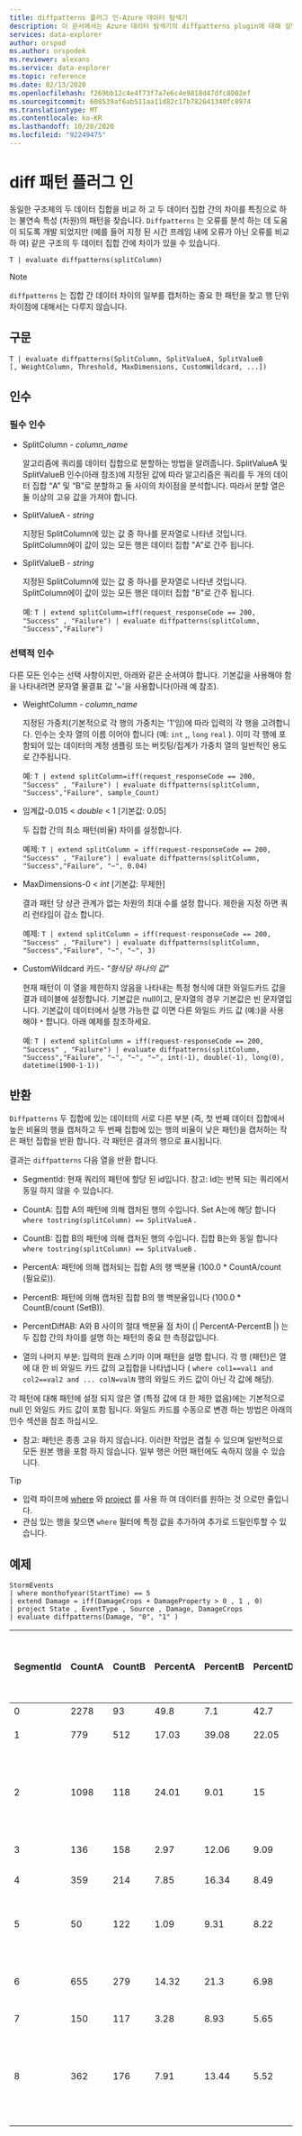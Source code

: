 ```yaml
---
title: diffpatterns 플러그 인-Azure 데이터 탐색기
description: 이 문서에서는 Azure 데이터 탐색기의 diffpatterns plugin에 대해 설명 합니다.
services: data-explorer
author: orspod
ms.author: orspodek
ms.reviewer: alexans
ms.service: data-explorer
ms.topic: reference
ms.date: 02/13/2020
ms.openlocfilehash: f269bb12c4e4f73f7a7e6c4e9818d47dfc8002ef
ms.sourcegitcommit: 608539af6ab511aa11d82c17b782641340fc8974
ms.translationtype: MT
ms.contentlocale: ko-KR
ms.lasthandoff: 10/20/2020
ms.locfileid: "92249475"
---
```

# <a name="diff-patterns-plugin"></a>diff 패턴 플러그 인

동일한 구조체의 두 데이터 집합을 비교 하 고 두 데이터 집합 간의 차이를 특징으로 하는 불연속 특성 (차원)의 패턴을 찾습니다.
 `Diffpatterns` 는 오류를 분석 하는 데 도움이 되도록 개발 되었지만 (예를 들어 지정 된 시간 프레임 내에 오류가 아닌 오류를 비교 하 여) 같은 구조의 두 데이터 집합 간에 차이가 있을 수 있습니다. 

```kusto
T | evaluate diffpatterns(splitColumn)
```
> [!NOTE]
> `diffpatterns` 는 집합 간 데이터 차이의 일부를 캡처하는 중요 한 패턴을 찾고 행 단위 차이점에 대해서는 다루지 않습니다.

## <a name="syntax"></a>구문

`T | evaluate diffpatterns(SplitColumn, SplitValueA, SplitValueB [, WeightColumn, Threshold, MaxDimensions, CustomWildcard, ...])` 

## <a name="arguments"></a>인수 

### <a name="required-arguments"></a>필수 인수

* SplitColumn - *column_name*

    알고리즘에 쿼리를 데이터 집합으로 분할하는 방법을 알려줍니다. SplitValueA 및 SplitValueB 인수(아래 참조)에 지정된 값에 따라 알고리즘은 쿼리를 두 개의 데이터 집합 “A” 및 “B”로 분할하고 둘 사이의 차이점을 분석합니다. 따라서 분할 열은 둘 이상의 고유 값을 가져야 합니다.

* SplitValueA - *string*

    지정된 SplitColumn에 있는 값 중 하나를 문자열로 나타낸 것입니다. SplitColumn에이 값이 있는 모든 행은 데이터 집합 "A"로 간주 됩니다.

* SplitValueB - *string*

    지정된 SplitColumn에 있는 값 중 하나를 문자열로 나타낸 것입니다. SplitColumn에이 값이 있는 모든 행은 데이터 집합 "B"로 간주 됩니다.

    예: `T | extend splitColumn=iff(request_responseCode == 200, "Success" , "Failure") | evaluate diffpatterns(splitColumn, "Success","Failure") `

### <a name="optional-arguments"></a>선택적 인수

다른 모든 인수는 선택 사항이지만, 아래와 같은 순서여야 합니다. 기본값을 사용해야 함을 나타내려면 문자열 물결표 값 '~'을 사용합니다(아래 예 참조).

* WeightColumn - *column_name*

    지정된 가중치(기본적으로 각 행의 가중치는 '1'임)에 따라 입력의 각 행을 고려합니다. 인수는 숫자 열의 이름 이어야 합니다 (예: `int` ,, `long` `real` ).
    이미 각 행에 포함되어 있는 데이터의 계정 샘플링 또는 버킷팅/집계가 가중치 열의 일반적인 용도로 간주됩니다.
    
    예: `T | extend splitColumn=iff(request_responseCode == 200, "Success" , "Failure") | evaluate diffpatterns(splitColumn, "Success","Failure", sample_Count) `

* 임계값-0.015 < *double* < 1 [기본값: 0.05]

    두 집합 간의 최소 패턴(비율) 차이를 설정합니다.

    예제: `T | extend splitColumn = iff(request-responseCode == 200, "Success" , "Failure") | evaluate diffpatterns(splitColumn, "Success","Failure", "~", 0.04)`

* MaxDimensions-0 < *int* [기본값: 무제한]

    결과 패턴 당 상관 관계가 없는 차원의 최대 수를 설정 합니다. 제한을 지정 하면 쿼리 런타임이 감소 합니다.

    예제: `T | extend splitColumn = iff(request-responseCode == 200, "Success" , "Failure") | evaluate diffpatterns(splitColumn, "Success","Failure", "~", "~", 3)`

* CustomWildcard 카드- *"형식당 하나의 값"*

    현재 패턴이 이 열을 제한하지 않음을 나타내는 특정 형식에 대한 와일드카드 값을 결과 테이블에 설정합니다.
    기본값은 null이고, 문자열의 경우 기본값은 빈 문자열입니다. 기본값이 데이터에서 실행 가능한 값 이면 다른 와일드 카드 값 (예:)을 사용 해야 `*` 합니다.
    아래 예제를 참조하세요.

    예: `T | extend splitColumn = iff(request-responseCode == 200, "Success" , "Failure") | evaluate diffpatterns(splitColumn, "Success","Failure", "~", "~", "~", int(-1), double(-1), long(0), datetime(1900-1-1))`

## <a name="returns"></a>반환

`Diffpatterns` 두 집합에 있는 데이터의 서로 다른 부분 (즉, 첫 번째 데이터 집합에서 높은 비율의 행을 캡처하고 두 번째 집합에 있는 행의 비율이 낮은 패턴)을 캡처하는 작은 패턴 집합을 반환 합니다. 각 패턴은 결과의 행으로 표시됩니다.

결과는 `diffpatterns` 다음 열을 반환 합니다.

* SegmentId: 현재 쿼리의 패턴에 할당 된 id입니다. 참고: Id는 반복 되는 쿼리에서 동일 하지 않을 수 있습니다.

* CountA: 집합 A의 패턴에 의해 캡처된 행의 수입니다. Set A는에 해당 합니다 `where tostring(splitColumn) == SplitValueA` .

* CountB: 집합 B의 패턴에 의해 캡처된 행의 수입니다. 집합 B는와 동일 합니다 `where tostring(splitColumn) == SplitValueB` .

* PercentA: 패턴에 의해 캡처되는 집합 A의 행 백분율 (100.0 * CountA/count (필요로)).

* PercentB: 패턴에 의해 캡처된 집합 B의 행 백분율입니다 (100.0 * CountB/count (SetB)).

* PercentDiffAB: A와 B 사이의 절대 백분율 점 차이 (| PercentA-PercentB |) 는 두 집합 간의 차이를 설명 하는 패턴의 중요 한 측정값입니다.

* 열의 나머지 부분: 입력의 원래 스키마 이며 패턴을 설명 합니다. 각 행 (패턴)은 열에 대 한 비 와일드 카드 값의 교집합을 나타냅니다 ( `where col1==val1 and col2==val2 and ... colN=valN` 행의 와일드 카드 값이 아닌 각 값에 해당).

각 패턴에 대해 패턴에 설정 되지 않은 열 (특정 값에 대 한 제한 없음)에는 기본적으로 null 인 와일드 카드 값이 포함 됩니다. 와일드 카드를 수동으로 변경 하는 방법은 아래의 인수 섹션을 참조 하십시오.

* 참고: 패턴은 종종 고유 하지 않습니다. 이러한 작업은 겹칠 수 있으며 일반적으로 모든 원본 행을 포함 하지 않습니다. 일부 행은 어떤 패턴에도 속하지 않을 수 있습니다.

> [!TIP]
> * 입력 파이프에 [where](./whereoperator.md) 와 [project](./projectoperator.md) 를 사용 하 여 데이터를 원하는 것 으로만 줄입니다.
> * 관심 있는 행을 찾으면 `where` 필터에 특정 값을 추가하여 추가로 드릴인투할 수 있습니다.

## <a name="example"></a>예제

<!-- csl: https://help.kusto.windows.net:443/Samples -->
```kusto
StormEvents 
| where monthofyear(StartTime) == 5
| extend Damage = iff(DamageCrops + DamageProperty > 0 , 1 , 0)
| project State , EventType , Source , Damage, DamageCrops
| evaluate diffpatterns(Damage, "0", "1" )
```

|SegmentId|CountA|CountB|PercentA|PercentB|PercentDiffAB|시스템 상태|EventType|원본|DamageCrops|
|---|---|---|---|---|---|---|---|---|---|
|0|2278|93|49.8|7.1|42.7||우박||0|
|1|779|512|17.03|39.08|22.05||뇌우를 동반한 바람|||
|2|1098|118|24.01|9.01|15|||숙련된 관찰자|0|
|3|136|158|2.97|12.06|9.09|||신문||
|4|359|214|7.85|16.34|8.49||갑작스러운 홍수|||
|5|50|122|1.09|9.31|8.22|아이오와||||
|6|655|279|14.32|21.3|6.98|||사법 기관||
|7|150|117|3.28|8.93|5.65||홍수|||
|8|362|176|7.91|13.44|5.52|||긴급 상황 관리자||
